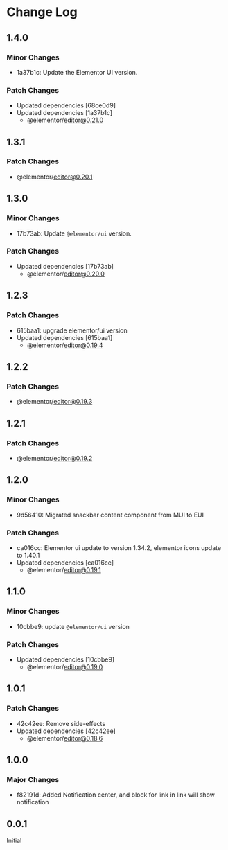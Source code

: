 # Change Log

## 1.4.0

### Minor Changes

- 1a37b1c: Update the Elementor UI version.

### Patch Changes

- Updated dependencies [68ce0d9]
- Updated dependencies [1a37b1c]
  - @elementor/editor@0.21.0

## 1.3.1

### Patch Changes

- @elementor/editor@0.20.1

## 1.3.0

### Minor Changes

- 17b73ab: Update `@elementor/ui` version.

### Patch Changes

- Updated dependencies [17b73ab]
  - @elementor/editor@0.20.0

## 1.2.3

### Patch Changes

- 615baa1: upgrade elementor/ui version
- Updated dependencies [615baa1]
  - @elementor/editor@0.19.4

## 1.2.2

### Patch Changes

- @elementor/editor@0.19.3

## 1.2.1

### Patch Changes

- @elementor/editor@0.19.2

## 1.2.0

### Minor Changes

- 9d56410: Migrated snackbar content component from MUI to EUI

### Patch Changes

- ca016cc: Elementor ui update to version 1.34.2, elementor icons update to 1.40.1
- Updated dependencies [ca016cc]
  - @elementor/editor@0.19.1

## 1.1.0

### Minor Changes

- 10cbbe9: update `@elementor/ui` version

### Patch Changes

- Updated dependencies [10cbbe9]
  - @elementor/editor@0.19.0

## 1.0.1

### Patch Changes

- 42c42ee: Remove side-effects
- Updated dependencies [42c42ee]
  - @elementor/editor@0.18.6

## 1.0.0

### Major Changes

- f82191d: Added Notification center, and block for link in link will show notification

## 0.0.1

Initial
